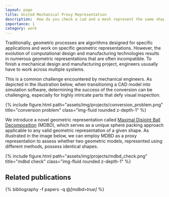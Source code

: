 ```yaml
---
layout: page
title: United Mechanical Proxy Representation
description:  How do you check a cad and a mesh represent the same shape?
importance: 1
category: work
---
```


Traditionally, geometric processes are algorithms designed for specific applications and work on specific geometric representations. However, the evolution of computational design and manufacturing technologies results in numerous geometric representations that are often incompatible. To finish a mechanical design and manufacturing project, engineers ususally have to work across multiple systems.

This is a common challenge encountered by mechanical engineers. As depicted in the illustration below, when transitioning a CAD model into simulation software, determining the success of the conversion can be challenging, especially for highly intricate parts that defy visual inspection.
<div class="row justify-content-center align-content-center">
    <div class="col-md-12 mt-3 mt-md-0 text-center">
        {% include figure.html path="assets/img/projects/conversion_problem.png" title="conversion problem" class="img-fluid rounded z-depth-1" %}
    </div>
</div>

We introduce a novel geometric representation called [Maximal Disjoint Ball Decomposition](https://www.sciencedirect.com/science/article/pii/S0010448520300439) (MDBD), which serves as a unique sphere packing approach applicable to any valid geometric representation of a given shape. As illustrated in the image below, we can employ MDBD as a proxy representation to assess whether two geometric models, represented using different methods, possess identical shapes.

<div class="row justify-content-center align-content-center">
    <div class="col-md-12 mt-3 mt-md-0 text-center">
        {% include figure.html path="assets/img/projects/mdbd_check.png" title="mdbd check" class="img-fluid rounded z-depth-1" %}
    </div>
</div>


<div class="publications">
<h2>Related publications</h2>  
  
{% bibliography -f papers -q @*[mdbd=true]* %}
</div>
